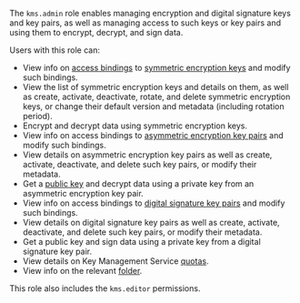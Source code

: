 The `kms.admin` role enables managing encryption and digital signature keys and key pairs, as well as managing access to such keys or key pairs and using them to encrypt, decrypt, and sign data.

Users with this role can:
* View info on [access bindings](../../iam/concepts/access-control/index.md#access-bindings) to [symmetric encryption keys](../../kms/concepts/key.md) and modify such bindings.
* View the list of symmetric encryption keys and details on them, as well as create, activate, deactivate, rotate, and delete symmetric encryption keys, or change their default version and metadata (including rotation period).
* Encrypt and decrypt data using symmetric encryption keys.
* View info on access bindings to [asymmetric encryption key pairs](../../kms/concepts/asymmetric-encryption-key.md) and modify such bindings.
* View details on asymmetric encryption key pairs as well as create, activate, deactivate, and delete such key pairs, or modify their metadata.
* Get a [public key](../../kms/concepts/asymmetric-encryption.md#acquire-public-key) and decrypt data using a private key from an asymmetric encryption key pair.
* View info on access bindings to [digital signature key pairs](../../kms/concepts/asymmetric-signature-key.md) and modify such bindings.
* View details on digital signature key pairs as well as create, activate, deactivate, and delete such key pairs, or modify their metadata.
* Get a public key and sign data using a private key from a digital signature key pair.
* View details on Key Management Service [quotas](../../kms/concepts/limits.md#kms-quotas).
* View info on the relevant [folder](../../resource-manager/concepts/resources-hierarchy.md#folder).

This role also includes the `kms.editor` permissions.